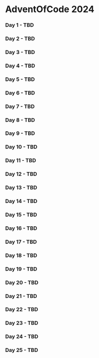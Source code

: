 # AdventOfCode 2024

### Day 1 - TBD

### Day 2 - TBD

### Day 3 - TBD

### Day 4 - TBD

### Day 5 - TBD

### Day 6 - TBD

### Day 7 - TBD

### Day 8 - TBD

### Day 9 - TBD

### Day 10 - TBD

### Day 11 - TBD

### Day 12 - TBD

### Day 13 - TBD

### Day 14 - TBD

### Day 15 - TBD

### Day 16 - TBD

### Day 17 - TBD

### Day 18 - TBD

### Day 19 - TBD

### Day 20 - TBD

### Day 21 - TBD

### Day 22 - TBD

### Day 23 - TBD

### Day 24 - TBD

### Day 25 - TBD
